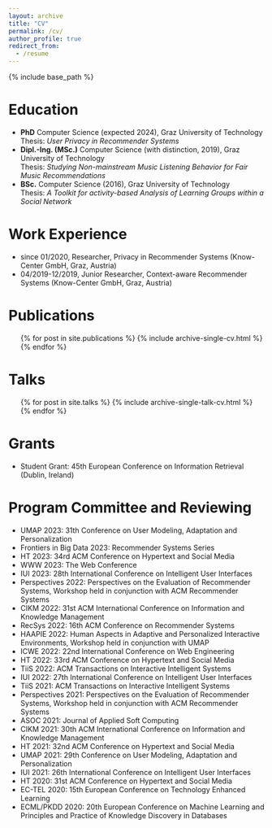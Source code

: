 ```yaml
---
layout: archive
title: "CV"
permalink: /cv/
author_profile: true
redirect_from:
  - /resume
---
```


{% include base_path %}

Education
======
* <strong>PhD</strong> Computer Science (expected 2024), Graz University of Technology<br>Thesis: <em>User Privacy in Recommender Systems</em>
* <strong>Dipl.-Ing. (MSc.)</strong> Computer Science (with distinction, 2019), Graz University of Technology<br>Thesis: <em>Studying Non-mainstream Music Listening Behavior for Fair Music Recommendations</em>
* <strong>BSc.</strong> Computer Science (2016), Graz University of Technology<br>Thesis: <em>A Toolkit for activity-based Analysis of Learning Groups within a Social Network</em>


Work Experience
======
* since 01/2020, Researcher, Privacy in Recommender Systems (Know-Center GmbH, Graz, Austria)
* 04/2019-12/2019, Junior Researcher, Context-aware Recommender Systems (Know-Center GmbH, Graz, Austria)


Publications
======
  <ul>{% for post in site.publications %}
    {% include archive-single-cv.html %}
  {% endfor %}</ul>
  
Talks
======
  <ul>{% for post in site.talks %}
    {% include archive-single-talk-cv.html %}
  {% endfor %}</ul>
  
Grants
======
* Student Grant: 45th European Conference on Information Retrieval (Dublin, Ireland)
  
Program Committee and Reviewing
======
* UMAP 2023: 31th Conference on User Modeling, Adaptation and Personalization
* Frontiers in Big Data 2023: Recommender Systems Series
* HT 2023: 34rd ACM Conference on Hypertext and Social Media
* WWW 2023: The Web Conference
* IUI 2023: 28th International Conference on Intelligent User Interfaces
* Perspectives 2022: Perspectives on the Evaluation of Recommender Systems, Workshop held in conjunction with ACM Recommender Systems
* CIKM 2022: 31st ACM International Conference on Information and Knowledge Management
* RecSys 2022: 16th ACM Conference on Recommender Systems
* HAAPIE 2022: Human Aspects in Adaptive and Personalized Interactive Environments, Workshop held in conjunction with UMAP
* ICWE 2022: 22nd International Conference on Web Engineering
* HT 2022: 33rd ACM Conference on Hypertext and Social Media
* TiiS 2022: ACM Transactions on Interactive Intelligent Systems
* IUI 2022: 27th International Conference on Intelligent User Interfaces
* TiiS 2021: ACM Transactions on Interactive Intelligent Systems
* Perspectives 2021: Perspectives on the Evaluation of Recommender Systems, Workshop held in conjunction with ACM Recommender Systems
* ASOC 2021: Journal of Applied Soft Computing
* CIKM 2021: 30th ACM International Conference on Information and Knowledge Management
* HT 2021: 32nd ACM Conference on Hypertext and Social Media
* UMAP 2021: 29th Conference on User Modeling, Adaptation and Personalization
* IUI 2021: 26th International Conference on Intelligent User Interfaces
* HT 2020: 31st ACM Conference on Hypertext and Social Media
* EC-TEL 2020: 15th European Conference on Technology Enhanced Learning
* ECML/PKDD 2020: 20th European Conference on Machine Learning and Principles and Practice of Knowledge Discovery in Databases
